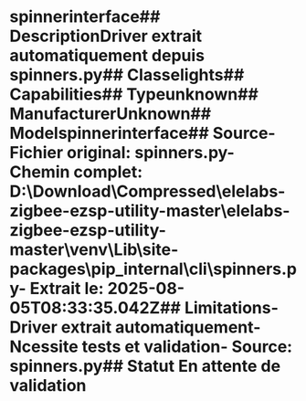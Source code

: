 # spinnerinterface##  DescriptionDriver extrait automatiquement depuis spinners.py##  Classelights##  Capabilities##  Typeunknown##  ManufacturerUnknown##  Modelspinnerinterface##  Source- **Fichier original**: spinners.py- **Chemin complet**: D:\Download\Compressed\elelabs-zigbee-ezsp-utility-master\elelabs-zigbee-ezsp-utility-master\venv\Lib\site-packages\pip\_internal\cli\spinners.py- **Extrait le**: 2025-08-05T08:33:35.042Z##  Limitations- Driver extrait automatiquement- Ncessite tests et validation- Source: spinners.py##  Statut En attente de validation